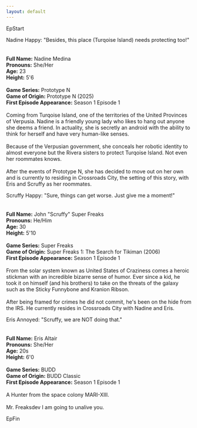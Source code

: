 ```yaml
---
layout: default
---
```


EpStart

Nadine Happy: "Besides, this place (Turqoise Island) needs protecting too!"
<br>
<br>
<br>**Full Name:** Nadine Medina
<br>**Pronouns:** She/Her
<br>**Age:** 23
<br>**Height:** 5'6
<br>
<br>**Game Series:** Prototype N
<br>**Game of Origin:** Prototype N (2025)
<br>**First Episode Appearance:** Season 1 Episode 1
<br>
<br>Coming from Turqoise Island, one of the territories of the United Provinces of Verpusia. Nadine is a friendly young lady who likes to hang out anyone she deems a friend. In actuality, she is secretly an android with the ability to think for herself and have very human-like senses.
<br>
<br>Because of the Verpusian government, she conceals her robotic identity to almost everyone but the Rivera sisters to protect Turqoise Island. Not even her roommates knows.
<br>
<br>After the events of Prototype N, she has decided to move out on her own and is currently to residing in Crossroads City, the setting of this story, with Eris and Scruffy as her roommates.

Scruffy Happy: "Sure, things can get worse. Just give me a moment!"
<br>
<br>
<br>**Full Name:** John "Scruffy" Super Freaks
<br>**Pronouns:** He/Him
<br>**Age:** 30
<br>**Height:** 5'10
<br>
<br>**Game Series:** Super Freaks
<br>**Game of Origin:** Super Freaks 1: The Search for Tikiman (2006)
<br>**First Episode Appearance:** Season 1 Episode 1
<br>
<br>From the solar system known as United States of Craziness comes a heroic stickman with an incredible bizarre sense of humor. Ever since a kid, he took it on himself (and his brothers) to take on the threats of the galaxy such as the Sticky Funnybone and Kranion Ribson.
<br>
<br>After being framed for crimes he did not commit, he's been on the hide from the IRS. He currently resides in Crossroads City with Nadine and Eris.


Eris Annoyed: "Scruffy, we are NOT doing that."
<br>
<br>
<br>**Full Name:** Eris Altair
<br>**Pronouns:** She/Her
<br>**Age:** 20s
<br>**Height:** 6'0
<br>
<br>**Game Series:** BUDD
<br>**Game of Origin:** BUDD Classic
<br>**First Episode Appearance:** Season 1 Episode 1
<br>
<br>A Hunter from the space colony MARI-XIII.
<br>
<br>Mr. Freaksdev I am going to unalive you.




EpFin

<script src="{{ '/assets/js/EpFormatter.js' | relative_url }}"></script>